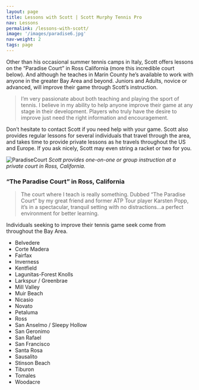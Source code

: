 ```yaml
---
layout: page
title: Lessons with Scott | Scott Murphy Tennis Pro
nav: Lessons
permalink: /lessons-with-scott/
image: '/images/paradise6.jpg'
nav-weight: 2
tags: page
---
```


Other than his occasional summer tennis camps in Italy, Scott offers lessons on the “Paradise Court” in Ross California (more this incredible court below). And although he teaches in Marin County he’s available to work with anyone in the greater Bay Area and beyond. Juniors and Adults, novice or advanced, will improve their game through Scott’s instruction.

>I’m very passionate about both teaching and playing the sport of tennis. I believe in my ability to help anyone improve their game at any stage in their development. Players who truly have the desire to improve just need the right information and encouragement.

Don’t hesitate to contact Scott if you need help with your game. Scott also provides regular lessons for several individuals that travel through the area, and takes time to provide private lessons as he travels throughout the US and Europe. If you ask nicely, Scott may even string a racket or two for you.

![ParadiseCourt]({{site.baseurl}}/images/paradise-court-wide.jpg#wide)
*Scott provides one-on-one or group instruction at a private court in Ross, California.*

### “The Paradise Court” in Ross, California

>The court where I teach is really something. Dubbed “The Paradise Court” by my great friend and former ATP Tour player Karsten Popp, it’s in a spectacular, tranquil setting with no distractions…a perfect environment for better learning.

Individuals seeking to improve their tennis game seek come from throughout the Bay Area.

* Belvedere
* Corte Madera
* Fairfax
* Inverness
* Kentfield
* Lagunitas-Forest Knolls
* Larkspur / Greenbrae
* Mill Valley
* Muir Beach
* Nicasio
* Novato
* Petaluma
* Ross
* San Anselmo / Sleepy Hollow
* San Geronimo
* San Rafael
* San Francisco
* Santa Rosa
* Sausalito
* Stinson Beach
* Tiburon
* Tomales
* Woodacre
